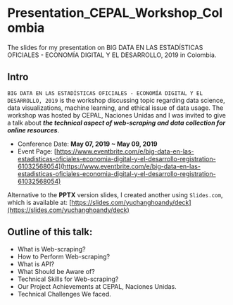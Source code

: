 # Presentation_CEPAL_Workshop_Colombia
The slides for my presentation on BIG DATA EN LAS ESTADÍSTICAS OFICIALES - ECONOMÍA DIGITAL Y EL DESARROLLO, 2019 in Colombia.

## Intro

`BIG DATA EN LAS ESTADÍSTICAS OFICIALES - ECONOMÍA DIGITAL Y EL DESARROLLO, 2019` is the workshop discussing topic regarding data science, data visualizations, machine learning, and ethical issue of data usage. The workshop was hosted by CEPAL, Naciones Unidas and I was invited to give a talk about ***the technical aspect of web-scraping and data collection for online resources***.

* Conference Date: **May 07, 2019 ~ May 09, 2019**
* Event Page: [https://www.eventbrite.com/e/big-data-en-las-estadisticas-oficiales-economia-digital-y-el-desarrollo-registration-61032568054](https://www.eventbrite.com/e/big-data-en-las-estadisticas-oficiales-economia-digital-y-el-desarrollo-registration-61032568054)

Alternative to the **PPTX** version slides, I created another using `Slides.com`, which is available at: [https://slides.com/yuchanghoandy/deck](https://slides.com/yuchanghoandy/deck)

## Outline of this talk:
* What is Web-scraping?
* How to Perform Web-scraping?
* What is API?
* What Should be Aware of?
* Technical Skills for Web-scraping?
* Our Project Achievements at CEPAL, Naciones Unidas.
* Technical Challenges We faced.